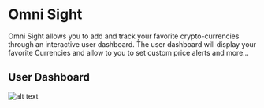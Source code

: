 # Omni Sight
Omni Sight allows you to add and track your favorite crypto-currencies through an interactive user dashboard. The user dashboard will display your favorite Currencies and allow to you to set custom price alerts and more...

## User Dashboard
 
 ![alt text](https://github.com/Fletch8/Omni-Sight/blob/main/User-home-page-project2.png?raw=true)
